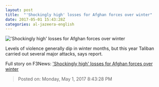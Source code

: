 ```yaml
---
layout: post
title:  "'Shockingly high' losses for Afghan forces over winter"
date: 2017-05-01 15:43:28Z
categories: al-jazeera-english
---
```


!['Shockingly high' losses for Afghan forces over winter](http://www.aljazeera.com/mritems/Images/2017/5/1/2681ac7b704c440c906b2858f28a8600_18.jpg)

Levels of violence generally dip in winter months, but this year Taliban carried out several major attacks, says report.


Full story on F3News: ['Shockingly high' losses for Afghan forces over winter](http://www.f3nws.com/n/rDWs2G)

> Posted on: Monday, May 1, 2017 8:43:28 PM
